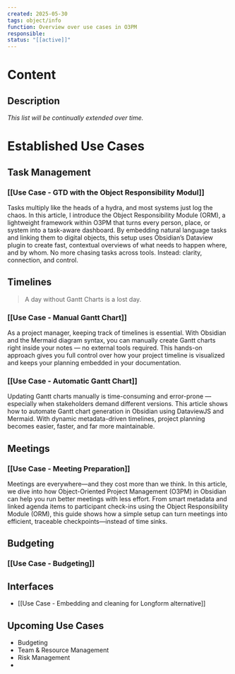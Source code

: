 ```yaml
---
created: 2025-05-30
tags: object/info
function: Overview over use cases in O3PM
responsible: 
status: "[[active]]"
---
```

# Content
## Description

*This list will be continually extended over time.*

# Established Use Cases

## Task Management
### [[Use Case - GTD with the Object Responsibility Modul]]
Tasks multiply like the heads of a hydra, and most systems just log the chaos. In this article, I introduce the Object Responsibility Module (ORM), a lightweight framework within O3PM that turns every person, place, or system into a task-aware dashboard. By embedding natural language tasks and linking them to digital objects, this setup uses Obsidian’s Dataview plugin to create fast, contextual overviews of what needs to happen where, and by whom. No more chasing tasks across tools. Instead: clarity, connection, and control.

## Timelines

> A day without Gantt Charts is a lost day.

### [[Use Case - Manual Gantt Chart]]
As a project manager, keeping track of timelines is essential. With Obsidian and the Mermaid diagram syntax, you can manually create Gantt charts right inside your notes — no external tools required. This hands-on approach gives you full control over how your project timeline is visualized and keeps your planning embedded in your documentation.

### [[Use Case - Automatic Gantt Chart]]
Updating Gantt charts manually is time-consuming and error-prone — especially when stakeholders demand different versions. This article shows how to automate Gantt chart generation in Obsidian using DataviewJS and Mermaid. With dynamic metadata-driven timelines, project planning becomes easier, faster, and far more maintainable.

## Meetings

### [[Use Case - Meeting Preparation]]
Meetings are everywhere—and they cost more than we think.
In this article, we dive into how Object-Oriented Project Management (O3PM) in Obsidian can help you run better meetings with less effort. From smart metadata and linked agenda items to participant check-ins using the Object Responsibility Module (ORM), this guide shows how a simple setup can turn meetings into efficient, traceable checkpoints—instead of time sinks.

## Budgeting
### [[Use Case - Budgeting]]


## Interfaces
- [[Use Case - Embedding and cleaning for Longform alternative]]

## Upcoming Use Cases
- Budgeting
- Team & Resource Management
- Risk Management
- 


